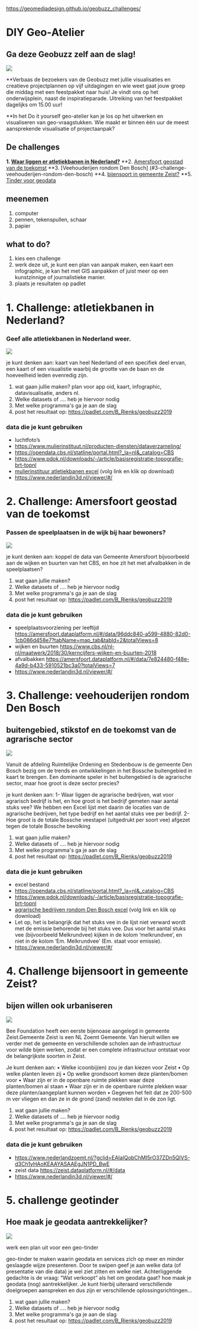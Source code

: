 https://geomediadesign.github.io/geobuzz_challenges/



# DIY Geo-Atelier
## Ga deze Geobuzz zelf aan de slag! 

<img src="img/denb.png">

**Verbaas de bezoekers van de Geobuzz met jullie visualisaties en creatieve projectplannen op vijf uitdagingen en wie weet gaat jouw groep die middag met een feestpakket naar huis! Je vindt ons op het onderwijsplein, naast de inspiratieparade. 
Uitreiking van het feestpakket dagelijks om 15.00 uur!

**In het Do it yourself geo-atelier kan je los op het uitwerken en visualiseren van geo-vraagstukken. Wie maakt er binnen één uur de meest aansprekende visualisatie of projectaanpak?

## De challenges
**1. [Waar liggen er atletiekbanen in Nederland?](#1-waar-liggen-er-atletiekbanen-in-nederland)**
**2. [Amersfoort geostad van de toekomst](#2-challenge-amersfoort-geostad-van-de-toekomst)
**3. [Veehouderijen rondom Den Bosch] (#3-challenge-veehouderijen-rondom-den-bosch)
**4. [bijensoort in gemeente Zeist?](#4-challenge-bijensoort-in-gemeente-zeist)
**5. [Tinder voor geodata](#5-challenge-geotinder)


## meenemen
1. computer 
2. pennen, tekenspullen, schaar
3. papier

## what to do?
1. kies een challenge
2. werk deze uit, je kunt een plan van aanpak maken, een kaart een infographic, je kan het met GIS aanpakken of juist meer op een kunstzinnige of journalistieke manier. 
3. plaats je resultaten op padlet


# 1. Challenge: atletiekbanen in Nederland?
### Geef alle atletiekbanen in Nederland weer. 

<img src="img/atletiek.png">

je kunt denken aan:
kaart van heel Nederland of een specifiek deel ervan, een kaart of een visualistie waarbij de grootte van de baan en de hoeveelheid leden evenredig zijn. 


1. wat gaan jullie maken? plan voor app oid, kaart, infographic, datavisualisatie, anders nl. 
2. Welke datasets of .... heb je hiervoor nodig
3. Met welke programma's ga je aan de slag
4. post het resultaat op: https://padlet.com/B_Rienks/geobuzz2019

### data die je kunt gebruiken

* luchtfoto’s
* <https://www.mulierinstituut.nl/producten-diensten/dataverzameling/>
* <https://opendata.cbs.nl/statline/portal.html?_la=nl&_catalog=CBS>
* <https://www.pdok.nl/downloads/-/article/basisregistratie-topografie-brt-topnl>
* [mulierinstituur atletiekbanen excel](https://github.com/geomediadesign/geobuzz_challenges/blob/master/exportatletiekaeres.xlsx) (volg link en klik op download)
* https://www.nederlandin3d.nl/viewer/#/


# 2. Challenge: Amersfoort geostad van de toekomst
### Passen de speelplaatsen in de wijk bij haar bewoners?

<img src="img/amf.png">

je kunt denken aan: 
koppel de data van Gemeente Amersfoort bijvoorbeeld aan de wijken en buurten van het CBS, en hoe zit het met afvalbakken in de speelplaatsen? 

1. wat gaan jullie maken?
2. Welke datasets of .... heb je hiervoor nodig
3. Met welke programma's ga je aan de slag
4. post het resultaat op: https://padlet.com/B_Rienks/geobuzz2019


### data die je kunt gebruiken
* speelplaatsvoorziening per leeftijd
<https://amersfoort.dataplatform.nl/#/data/96ddc840-a599-4880-82d0-1cb086d458e7?tabName=map_tab&tabId=2&totalViews=8>
* wijken en buurten
<https://www.cbs.nl/nl-nl/maatwerk/2018/30/kerncijfers-wijken-en-buurten-2018>
* afvalbakken <https://amersfoort.dataplatform.nl/#/data/7e824480-f48e-4a9d-b433-5910521bc3a0?totalViews=7>
* https://www.nederlandin3d.nl/viewer/#/


# 3. Challenge: veehouderijen rondom Den Bosch 
## buitengebied, stikstof en de toekomst van de agrarische sector

<img src="img/dbosch.png">

Vanuit de afdeling Ruimtelijke Ordening en Stedenbouw is de gemeente Den Bosch bezig om de trends en ontwikkelingen in het Bossche buitengebied in kaart te brengen.
Een dominante speler in het buitengebied is de agrarische sector, maar hoe groot is deze sector precies?

je kunt denken aan:
1-  Waar liggen de agrarische bedrijven, wat voor agrarisch bedrijf is het, en hoe groot is het bedrijf gemeten naar aantal stuks vee?
We hebben een Excel lijst met daarin de locaties van de agrarische bedrijven, het type bedrijf en het aantal stuks vee per bedrijf.
2-  Hoe groot is de totale Bossche veestapel (uitgedrukt per soort vee) afgezet tegen de totale Bossche bevolking


1. wat gaan jullie maken?
2. Welke datasets of .... heb je hiervoor nodig
3. Met welke programma's ga je aan de slag
4. post het resultaat op: https://padlet.com/B_Rienks/geobuzz2019


### data die je kunt gebruiken
* excel bestand
* <https://opendata.cbs.nl/statline/portal.html?_la=nl&_catalog=CBS>
* <https://www.pdok.nl/downloads/-/article/basisregistratie-topografie-brt-topnl>
* [agrarische bedrijven rondom Den Bosch excel](https://github.com/geomediadesign/geobuzz_challenges/blob/master/agrarischebedrijvenrondomdb) (volg link en klik op download)
* Let op, het is belangrijk dat het stuks vee in de lijst niet verward wordt met de emissie behorende bij het stuks vee. Dus voor het aantal stuks vee (bijvoorbeeld Melkrundvee) kijken in de kolom ‘melkrundvee’, en niet in de kolom ‘Em. Melkrundvee’ (Em. staat voor emissie).
* https://www.nederlandin3d.nl/viewer/#/


# 4. Challenge bijensoort in gemeente Zeist? 
## bijen willen ook urbaniseren

<img src="img/zeist.png">

Bee Foundation heeft een eerste bijenoase aangelegd in gemeente Zeist.Gemeente Zeist is een NL Zoemt Gemeente. Van hieruit willen we verder met de gemeente en verschillende scholen aan de infrastructuur voor wilde bijen werken, zodat er een complete infrastructuur ontstaat voor de belangrijkste soorten in Zeist.

Je kunt denken aan:
•  Welke icoonbij(en) zou je dan kiezen voor Zeist
•  Op welke planten leven zij
•  Op welke grondsoort komen deze planten/bomen voor
•  Waar zijn er in de openbare ruimte plekken waar deze planten/bomen al staan
•  Waar zijn er in de openbare ruimte plekken waar deze planten/aangeplant kunnen worden
•  Gegeven het feit dat ze 200-500 m ver vliegen en dan ze in de grond (zand) nestelen dat in de zon ligt.


1. wat gaan jullie maken?
2. Welke datasets of .... heb je hiervoor nodig
3. Met welke programma's ga je aan de slag
4. post het resultaat op: https://padlet.com/B_Rienks/geobuzz2019


### data die je kunt gebruiken
* <https://www.nederlandzoemt.nl/?gclid=EAIaIQobChMI5rO37ZDn5QIVS-d3Ch1yHAoKEAAYASAAEgJN1PD_BwE>
* zeist data <https://zeist.dataplatform.nl/#/data>
* https://www.nederlandin3d.nl/viewer/#/


# 5. challenge geotinder
## Hoe maak je geodata aantrekkelijker?

<img src="img/adam.png">

werk een plan uit voor een geo-tinder

geo-tinder te maken waarin geodata en services zich op meer en minder geslaagde wijze presenteren. Door te swipen geef je aan welke data (of presentatie van die data) je wel ziet zitten en welke niet. Achterliggende gedachte is de vraag: “Wat verkoopt” als het om geodata gaat? hoe maak je geodata (nog) aantrekkelijker. Je kunt hierbij uiteraard verschillende doelgroepen aanspreken en dus zijn er verschillende oplossingsrichtingen… 


1. wat gaan jullie maken?
2. Welke datasets of .... heb je hiervoor nodig
3. Met welke programma's ga je aan de slag
4. post het resultaat op: https://padlet.com/B_Rienks/geobuzz2019 






 
 
